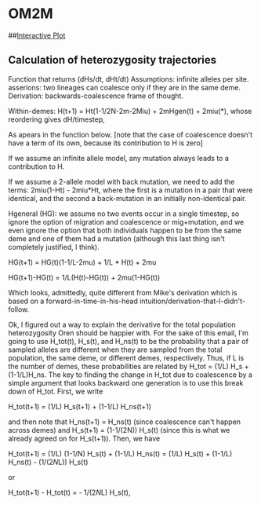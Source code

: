 # OM2M

##[Interactive Plot](https://ryantaylor.shinyapps.io/om2m/)

## Calculation of heterozygosity trajectories
Function that returns (dHs/dt, dHt/dt)
Assumptions: infinite alleles per site.
asserions: two lineages can coalesce only if they are in the same deme.
Derivation: backwards-coalescence frame of thought. 

Within-demes:
H(t+1) = Ht(1-1/2N-2m-2Miu) + 2mHgen(t) + 2miu(*), whose reordering gives dH/timestep,

As apears in the function below. [note that the case of coalescence doesn't have a
term of its own, because its contribution to H is zero]

If we assume an infinite allele model, any mutation always leads to a contribution 
to H.

If we assume a 2-allele model with back mutation, we need to add the terms:
2miu(1-Ht) - 2miu*Ht, where the first is a mutation in a pair that were identical, 
and the second a back-mutation in an initially non-identical pair.

Hgeneral (HG): we assume no two events occur in a single timestep, so ignore the option
of migration and coalescence or mig+mutation, and we even ignore the option that both
individuals happen to be from the same deme and one of them had a mutation (although
this last thing isn't completely justified, I think).

HG(t+1) = HG(t)(1-1/L-2mu) + 1/L * H(t) + 2mu

HG(t+1)-HG(t) = 1/L(H(t)-HG(t)) + 2mu(1-HG(t))

Which looks, admittedly, quite different from Mike's derivation which is based on a
forward-in-time-in-his-head intuition/derivation-that-I-didn't-follow.



Ok, I figured out a way to explain the derivative for the total population heterozygosity Oren should be happier with. For the sake of this email, I'm going to use H_tot(t), H_s(t), and H_ns(t) to be the probability that a pair of sampled alleles are different when they are sampled from the total population, the same deme, or different demes, respectively. Thus, if L is the number of demes, these probabilities are related by H_tot = (1/L) H_s + (1-1/L)H_ns. The key to finding the change in H_tot due to coalescence by a simple argument that looks backward one generation is to use this break down of H_tot. First, we write

H_tot(t+1) = (1/L) H_s(t+1) + (1-1/L) H_ns(t+1)

and then note that H_ns(t+1) = H_ns(t) (since coalescence can't happen across demes) and H_s(t+1) = (1-1/(2N)) H_s(t) (since this is what we already agreed on for H_s(t+1)). Then, we have 

H_tot(t+1) = (1/L) (1-1/N) H_s(t) + (1-1/L) H_ns(t) = (1/L) H_s(t) + (1-1/L) H_ns(t) - (1/(2*N*L)) H_s(t)

or 

H_tot(t+1) - H_tot(t) = - 1/(2*N*L) H_s(t),

